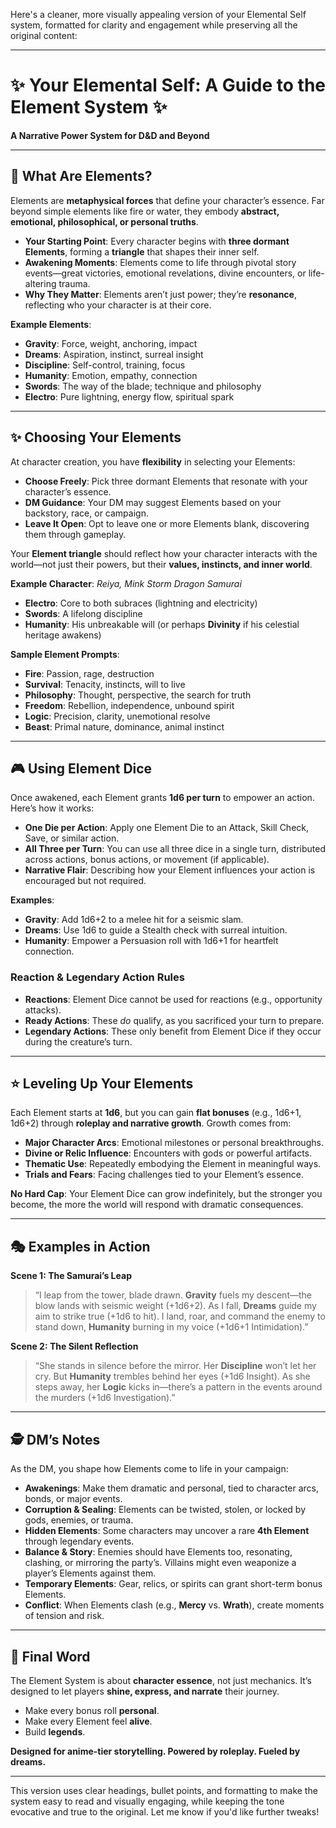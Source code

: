 Here's a cleaner, more visually appealing version of your Elemental Self system, formatted for clarity and engagement while preserving all the original content:

---

# ✨ Your Elemental Self: A Guide to the Element System ✨

**A Narrative Power System for D&D and Beyond**

---

## 🌟 What Are Elements?

Elements are **metaphysical forces** that define your character’s essence. Far beyond simple elements like fire or water, they embody **abstract, emotional, philosophical, or personal truths**.

- **Your Starting Point**: Every character begins with **three dormant Elements**, forming a **triangle** that shapes their inner self.
- **Awakening Moments**: Elements come to life through pivotal story events—great victories, emotional revelations, divine encounters, or life-altering trauma.
- **Why They Matter**: Elements aren’t just power; they’re **resonance**, reflecting who your character is at their core.

**Example Elements**:

- **Gravity**: Force, weight, anchoring, impact
- **Dreams**: Aspiration, instinct, surreal insight
- **Discipline**: Self-control, training, focus
- **Humanity**: Emotion, empathy, connection
- **Swords**: The way of the blade; technique and philosophy
- **Electro**: Pure lightning, energy flow, spiritual spark

---

## ✨ Choosing Your Elements

At character creation, you have **flexibility** in selecting your Elements:

- **Choose Freely**: Pick three dormant Elements that resonate with your character’s essence.
- **DM Guidance**: Your DM may suggest Elements based on your backstory, race, or campaign.
- **Leave It Open**: Opt to leave one or more Elements blank, discovering them through gameplay.

Your **Element triangle** should reflect how your character interacts with the world—not just their powers, but their **values, instincts, and inner world**.

**Example Character**: _Reiya, Mink Storm Dragon Samurai_

- **Electro**: Core to both subraces (lightning and electricity)
- **Swords**: A lifelong discipline
- **Humanity**: His unbreakable will (or perhaps **Divinity** if his celestial heritage awakens)

**Sample Element Prompts**:

- **Fire**: Passion, rage, destruction
- **Survival**: Tenacity, instincts, will to live
- **Philosophy**: Thought, perspective, the search for truth
- **Freedom**: Rebellion, independence, unbound spirit
- **Logic**: Precision, clarity, unemotional resolve
- **Beast**: Primal nature, dominance, animal instinct

---

## 🎮 Using Element Dice

Once awakened, each Element grants **1d6 per turn** to empower an action. Here’s how it works:

- **One Die per Action**: Apply one Element Die to an Attack, Skill Check, Save, or similar action.
- **All Three per Turn**: You can use all three dice in a single turn, distributed across actions, bonus actions, or movement (if applicable).
- **Narrative Flair**: Describing how your Element influences your action is encouraged but not required.

**Examples**:

- **Gravity**: Add 1d6+2 to a melee hit for a seismic slam.
- **Dreams**: Use 1d6 to guide a Stealth check with surreal intuition.
- **Humanity**: Empower a Persuasion roll with 1d6+1 for heartfelt connection.

### Reaction & Legendary Action Rules

- **Reactions**: Element Dice cannot be used for reactions (e.g., opportunity attacks).
- **Ready Actions**: These _do_ qualify, as you sacrificed your turn to prepare.
- **Legendary Actions**: These only benefit from Element Dice if they occur during the creature’s turn.

---

## ⭐ Leveling Up Your Elements

Each Element starts at **1d6**, but you can gain **flat bonuses** (e.g., 1d6+1, 1d6+2) through **roleplay and narrative growth**. Growth comes from:

- **Major Character Arcs**: Emotional milestones or personal breakthroughs.
- **Divine or Relic Influence**: Encounters with gods or powerful artifacts.
- **Thematic Use**: Repeatedly embodying the Element in meaningful ways.
- **Trials and Fears**: Facing challenges tied to your Element’s essence.

**No Hard Cap**: Your Element Dice can grow indefinitely, but the stronger you become, the more the world will respond with dramatic consequences.

---

## 🎭 Examples in Action

**Scene 1: The Samurai’s Leap**

> “I leap from the tower, blade drawn. **Gravity** fuels my descent—the blow lands with seismic weight (+1d6+2). As I fall, **Dreams** guide my aim to strike true (+1d6 to hit). I land, roar, and command the enemy to stand down, **Humanity** burning in my voice (+1d6+1 Intimidation).”

**Scene 2: The Silent Reflection**

> “She stands in silence before the mirror. Her **Discipline** won’t let her cry. But **Humanity** trembles behind her eyes (+1d6 Insight). As she steps away, her **Logic** kicks in—there’s a pattern in the events around the murders (+1d6 Investigation).”

---

## 🕵️ DM’s Notes

As the DM, you shape how Elements come to life in your campaign:

- **Awakenings**: Make them dramatic and personal, tied to character arcs, bonds, or major events.
- **Corruption & Sealing**: Elements can be twisted, stolen, or locked by gods, enemies, or trauma.
- **Hidden Elements**: Some characters may uncover a rare **4th Element** through legendary events.
- **Balance & Story**: Enemies should have Elements too, resonating, clashing, or mirroring the party’s. Villains might even weaponize a player’s Elements against them.
- **Temporary Elements**: Gear, relics, or spirits can grant short-term bonus Elements.
- **Conflict**: When Elements clash (e.g., **Mercy** vs. **Wrath**), create moments of tension and risk.

---

## 🌟 Final Word

The Element System is about **character essence**, not just mechanics. It’s designed to let players **shine, express, and narrate** their journey.

- Make every bonus roll **personal**.
- Make every Element feel **alive**.
- Build **legends**.

**Designed for anime-tier storytelling. Powered by roleplay. Fueled by dreams.**

---

This version uses clear headings, bullet points, and formatting to make the system easy to read and visually engaging, while keeping the tone evocative and true to the original. Let me know if you'd like further tweaks!
